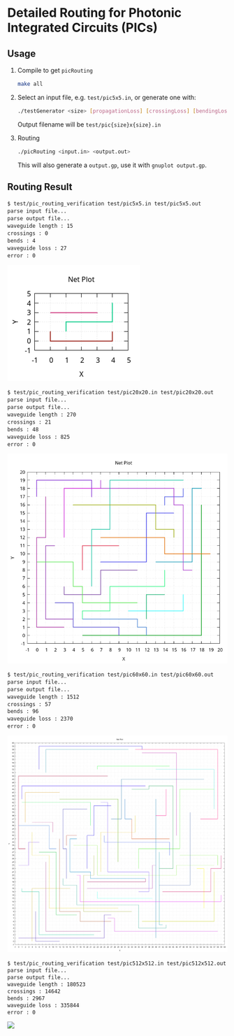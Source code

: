 # Detailed Routing for Photonic Integrated Circuits (PICs)

## Usage

1.  Compile to get `picRouting`
    ```bash
    make all
    ```
2.  Select an input file, e.g. `test/pic5x5.in`, or generate one with:
    ```bash
    ./testGenerator <size> [propagationLoss] [crossingLoss] [bendingLoss] [numNet]
    ```
    Output filename will be `test/pic{size}x{size}.in`

3. Routing
    ```bash
    ./picRouting <input.in> <output.out>
    ```
    This will also generate a `output.gp`, use it with `gnuplot output.gp`.

## Routing Result

```bash
$ test/pic_routing_verification test/pic5x5.in test/pic5x5.out
parse input file...
parse output file...
waveguide length : 15
crossings : 0
bends : 4
waveguide loss : 27
error : 0
```
![](test/pic5x5.png)
```bash
$ test/pic_routing_verification test/pic20x20.in test/pic20x20.out
parse input file...
parse output file...
waveguide length : 270
crossings : 21
bends : 48
waveguide loss : 825
error : 0
```
![](test/pic20x20.png)
```bash
$ test/pic_routing_verification test/pic60x60.in test/pic60x60.out
parse input file...
parse output file...
waveguide length : 1512
crossings : 57
bends : 96
waveguide loss : 2370
error : 0
```

![](test/pic60x60.png)

```
$ test/pic_routing_verification test/pic512x512.in test/pic512x512.out
parse input file...
parse output file...
waveguide length : 180523
crossings : 14642
bends : 2967
waveguide loss : 335844
error : 0
```
![](test/pic512x512.png)